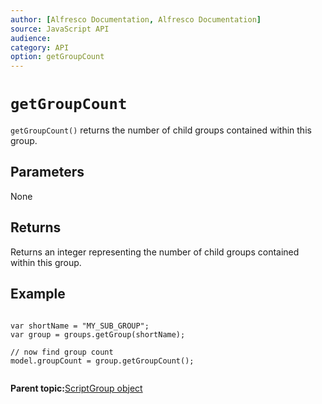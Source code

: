 ```yaml
---
author: [Alfresco Documentation, Alfresco Documentation]
source: JavaScript API
audience: 
category: API
option: getGroupCount
---
```


# `getGroupCount`

`getGroupCount()` returns the number of child groups contained within this group.

## Parameters

None

## Returns

Returns an integer representing the number of child groups contained within this group.

## Example

```

var shortName = "MY_SUB_GROUP";
var group = groups.getGroup(shortName);

// now find group count
model.groupCount = group.getGroupCount();
      
```

**Parent topic:**[ScriptGroup object](../references/API-JS-ScriptGroup.md)

